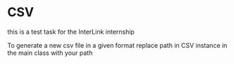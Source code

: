 # CSV
this is a test task for the InterLink internship

To generate a new csv file in a given format replace path in CSV instance in the main class with your path  
